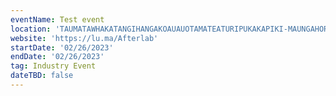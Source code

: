 ```yaml
---
eventName: Test event
location: 'TAUMATAWHAKATANGIHANGAKOAUAUOTAMATEATURIPUKAKAPIKI-MAUNGAHORONUKUPOKAIWHENUAKITNATAHU'
website: 'https://lu.ma/Afterlab'
startDate: '02/26/2023'
endDate: '02/26/2023'
tag: Industry Event
dateTBD: false
---
```


